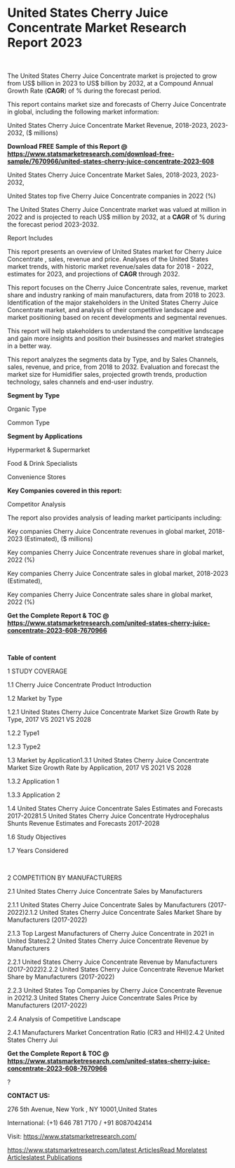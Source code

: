 <h1>United States Cherry Juice Concentrate Market Research Report 2023</h1><br/><p>The United States Cherry Juice Concentrate market is projected to grow from US$ billion in 2023 to US$ billion by 2032, at a Compound Annual Growth Rate (<strong>CAGR</strong>) of % during the forecast period.</p>
 
 
 
 <p>This report contains market size and forecasts of Cherry Juice Concentrate in global, including the following market information:</p>
 
 
 
 <p>United States Cherry Juice Concentrate Market Revenue, 2018-2023, 2023-2032, ($ millions)</p>
 
 
 
 <p><strong>Download FREE Sample of this Report @ <a href="https://www.statsmarketresearch.com/download-free-sample/7670966/united-states-cherry-juice-concentrate-2023-608">https://www.statsmarketresearch.com/download-free-sample/7670966/united-states-cherry-juice-concentrate-2023-608</a></strong></p>
 
 
 
 <p>United States Cherry Juice Concentrate Market Sales, 2018-2023, 2023-2032,</p>
 
 
 
 <p>United States top five Cherry Juice Concentrate companies in 2022 (%)</p>
 
 
 
 <p>The United States Cherry Juice Concentrate market was valued at million in 2022 and is projected to reach US$ million by 2032, at a <strong>CAGR</strong> of % during the forecast period 2023-2032.</p>
 
 
 
 <p>Report Includes</p>
 
 
 
 <p>This report presents an overview of United States market for Cherry Juice Concentrate , sales, revenue and price. Analyses of the United States market trends, with historic market revenue/sales data for 2018 - 2022, estimates for 2023, and projections of <strong>CAGR</strong> through 2032.</p>
 
 
 
 <p>This report focuses on the Cherry Juice Concentrate sales, revenue, market share and industry ranking of main manufacturers, data from 2018 to 2023. Identification of the major stakeholders in the United States Cherry Juice Concentrate market, and analysis of their competitive landscape and market positioning based on recent developments and segmental revenues.</p>
 
 
 
 <p>This report will help stakeholders to understand the competitive landscape and gain more insights and position their businesses and market strategies in a better way.</p>
 
 
 
 <p>This report analyzes the segments data by Type, and by Sales Channels, sales, revenue, and price, from 2018 to 2032. Evaluation and forecast the market size for Humidifier sales, projected growth trends, production technology, sales channels and end-user industry.</p>
 
 
 
 <p><strong>Segment by Type</strong></p>
 
 
 
 <p>Organic Type</p>
 
 
 
 <p>Common Type</p>
 
 
 
 <p><strong>Segment <strong><strong>by Applications</strong></strong></strong></p>
 
 
 
 <p>Hypermarket & Supermarket</p>
 
 
 
 <p>Food & Drink Specialists</p>
 
 
 
 <p>Convenience Stores</p>
 
 
 
 <p><strong>Key Companies covered in this report:</strong></p>
 
 
 
 <p>Competitor Analysis</p>
 
 
 
 <p>The report also provides analysis of leading market participants including:</p>
 
 
 
 <p>Key companies Cherry Juice Concentrate revenues in global market, 2018-2023 (Estimated), ($ millions)</p>
 
 
 
 <p>Key companies Cherry Juice Concentrate revenues share in global market, 2022 (%)</p>
 
 
 
 <p>Key companies Cherry Juice Concentrate sales in global market, 2018-2023 (Estimated),</p>
 
 
 
 <p>Key companies Cherry Juice Concentrate sales share in global market, 2022 (%)</p>
 
 
 
 <div><b>Get the Complete Report & TOC @ <a href="https://www.statsmarketresearch.com/united-states-cherry-juice-concentrate-2023-608-7670966">https://www.statsmarketresearch.com/united-states-cherry-juice-concentrate-2023-608-7670966</a></b></div>
 
 
 
 <p><br />
 
 <b>Table of content</b></p>
 
 
 
 <p>1 STUDY COVERAGE<br />
 
 1.1 Cherry Juice Concentrate Product Introduction<br />
 
 1.2 Market by Type<br />
 
 1.2.1 United States Cherry Juice Concentrate Market Size Growth Rate by Type, 2017 VS 2021 VS 2028<br />
 
 1.2.2 Type1<br />
 
 1.2.3 Type2<br />
 
 1.3 Market by Application1.3.1 United States Cherry Juice Concentrate Market Size Growth Rate by Application, 2017 VS 2021 VS 2028<br />
 
 1.3.2 Application 1<br />
 
 1.3.3 Application 2<br />
 
 1.4 United States Cherry Juice Concentrate Sales Estimates and Forecasts 2017-20281.5 United States Cherry Juice Concentrate Hydrocephalus Shunts Revenue Estimates and Forecasts 2017-2028<br />
 
 1.6 Study Objectives<br />
 
 1.7 Years Considered<br />
 
 <br />
 
 2 COMPETITION BY MANUFACTURERS<br />
 
 2.1 United States Cherry Juice Concentrate Sales by Manufacturers<br />
 
 2.1.1 United States Cherry Juice Concentrate Sales by Manufacturers (2017-2022)2.1.2 United States Cherry Juice Concentrate Sales Market Share by Manufacturers (2017-2022)<br />
 
 2.1.3 Top Largest Manufacturers of Cherry Juice Concentrate in 2021 in United States2.2 United States Cherry Juice Concentrate Revenue by Manufacturers<br />
 
 2.2.1 United States Cherry Juice Concentrate Revenue by Manufacturers (2017-2022)2.2.2 United States Cherry Juice Concentrate Revenue Market Share by Manufacturers (2017-2022)<br />
 
 2.2.3 United States Top Companies by Cherry Juice Concentrate Revenue in 20212.3 United States Cherry Juice Concentrate Sales Price by Manufacturers (2017-2022)<br />
 
 2.4 Analysis of Competitive Landscape<br />
 
 2.4.1 Manufacturers Market Concentration Ratio (CR3 and HHI)2.4.2 United States Cherry Jui</p>
 
 
 
 <div><b>Get the Complete Report & TOC @ <a href="https://www.statsmarketresearch.com/united-states-cherry-juice-concentrate-2023-608-7670966">https://www.statsmarketresearch.com/united-states-cherry-juice-concentrate-2023-608-7670966</a></b></div>
 
 
 
 <p>? </p>
 
 
 
 <p><b>CONTACT US:</b><br />
 
 276 5th Avenue, New York , NY 10001,United States<br />
 
 International: (+1) 646 781 7170 / +91 8087042414<br />
 
 Visit: <a href="https://www.statsmarketresearch.com/">https://www.statsmarketresearch.com/</a><br />
 
 <a href="https://gyeongbokgung.com">https://www.statsmarketresearch.com/</a><a href="https://hallyeomaritime.com">latest Articles</a><a href="https://jingwansa.com">Read More</a><a href="https://nguoiviet.jp/">latest Articles</a><a href="https://www.intelmarketresearch.com/">latest Publications</a></p>